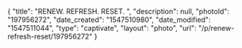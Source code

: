 {
    "title": "RENEW. REFRESH. RESET. ",
    "description": null,
    "photoId": "197956272",
    "date_created": "1547510980",
    "date_modified": "1547511044",
    "type": "captivate",
    "layout": "photo",
    "url": "\/p\/renew-refresh-reset\/197956272"
}
